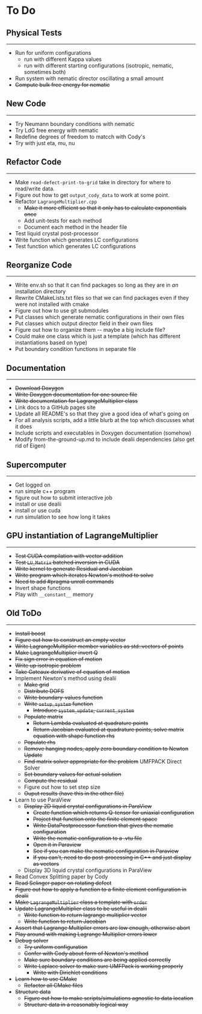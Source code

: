 # To Do

## Physical Tests
-----------------
* Run for uniform configurations
  - run with different Kappa values
  - run with different starting configurations (isotropic, nematic, sometimes both)
* Run system with nematic director oscillating a small amount
* ~~Compute bulk free energy for nematic~~

## New Code
-----------
* Try Neumann boundary conditions with nematic
* Try LdG free energy with nematic
* Redefine degrees of freedom to matcch with Cody's
* Try with just eta, mu, nu

## Refactor Code
----------------
* Make `read-defect-print-to-grid` take in directory for where to read/write data.
* Figure out how to get `output_cody_data` to work at some point.
* Refactor `LagrangeMultiplier.cpp`
  - ~~Make it more efficient so that it only has to calculate exponentials once~~
  - Add unit-tests for each method
  - Document each method in the header file
* Test liquid crystal post-processor
* Write function which generates LC configurations
* Test function which generates LC configurations

## Reorganize Code
------------------
* Write env.sh so that it can find packages so long as they are in *an* installation directory
* Rewrite CMakeLists.txt files so that we can find packages even if they were not installed with cmake
* Figure out how to use git submodules
* Put classes which generate nematic configurations in their own files
* Put classes which output director field in their own files
* Figure out how to organize them -- maybe a big include file?
* Could make one class which is just a template (which has different instantiations based on type)
* Put boundary condition functions in separate file

## Documentation
----------------
* ~~Download Doxygen~~
* ~~Write Doxygen documentation for one source file~~
* ~~Write documentation for LagrangeMultiplier class~~
* Link docs to a GitHub pages site
* Update all README's so that they give a good idea of what's going on
* For all analysis scripts, add a little blurb at the top which discusses what it does
* Include scripts and executables in Doxygen documentation (somehow)
* Modify from-the-ground-up.md to include dealii dependencies (also get rid of Eigen)

## Supercomputer
----------------
* Get logged on
* run simple c++ program
* figure out how to submit interactive job
* install or use dealii
* install or use cuda
* run simulation to see how long it takes

## GPU instantiation of LagrangeMultiplier
------------------------------------------
* ~~Test CUDA compilation with vector addition~~
* ~~Test `LU_Matrix` batched inversion in CUDA~~
* ~~Write kernel to generate Residual and Jacobian~~
* ~~Write program which iterates Newton's method to solve~~
* ~~Need to add #pragma unroll commands~~
* Invert shape functions
* Play with `__constant__` memory

## Old ToDo
-----------
* ~~Install boost~~
* ~~Figure out how to construct an empty vector~~
* ~~Write LagrangeMultiplier member variables as std::vectors of points~~
* ~~Make LagrangeMultiplier invert Q~~
* ~~Fix sign error in equation of motion~~
* ~~Write up isotropic problem~~
* ~~Take Gateaux derivative of equation of motion~~
* Implement Newton's method using dealii
  - ~~Make grid~~
  - ~~Distribute DOFS~~
  - ~~Write boundary-values function~~
  - ~~Write `setup_system` function~~
    - ~~Introduce `system_update`, `current_system`~~
  - ~~Populate matrix~~
    - ~~Return Lambda evaluated at quadrature points~~
    - ~~Return Jacobian evaluated at quadrature points, solve matrix equation with shape function rhs~~
  - ~~Populate rhs~~
  - ~~Remove hanging nodes, apply zero boundary condition to Newton Update~~
  - ~~Find matrix solver appropriate for the problem~~ UMFPACK Direct Solver
  - ~~Set boundary values for actual solution~~
  - ~~Compute the residual~~
  - Figure out how to set step size
  - ~~Ouput results (have this in the other file)~~
* Learn to use ParaView
  - ~~Display 2D liquid crystal configurations in ParaView~~
    - ~~Create function which returns Q-tensor for uniaxial configuration~~
    - ~~Project that function onto the finite element space~~
    - ~~Write DataPostprocessor function that gives the nematic configuration~~
    - ~~Write the nematic configuration to a .vtu file~~
    - ~~Open it in Paraview~~
    - ~~See if you can make the nematic configuration in Paraview~~
    - ~~If you can't, need to do post-processing in C++ and just display as vectors~~
  - Display 3D liquid crystal configurations in ParaView
* Read Convex Splitting paper by Cody
* ~~Read Selinger paper on rotating defect~~
* ~~Figure out how to apply a function to a finite element configuration in dealii~~
* ~~Make `LagrangeMultiplier` class a template with `order`~~
* ~~Update LagrangeMultiplier class to be useful in dealii~~
  - ~~Write function to return lagrange multiplier vector~~
  - ~~Write function to return Jacobian~~
* ~~Assert that Lagrange Multiplier errors are low enough, otherwise abort~~
* ~~Play around with making Lagrange Multiplier errors lower~~
* ~~Debug solver~~
  - ~~Try uniform configuration~~
  - ~~Confer with Cody about form of Newton's method~~
  - ~~Make sure boundary conditions are being applied correctly~~
  - ~~Write Laplace solver to make sure UMFPack is working properly~~
    - ~~Write with Dirichlet conditions~~
* ~~Learn how to use CMake~~
  - ~~Refactor all CMake files~~
* ~~Structure data~~
  - ~~Figure out how to make scripts/simulations agnostic to data location~~
  - ~~Structure data in a reasonably logical way~~